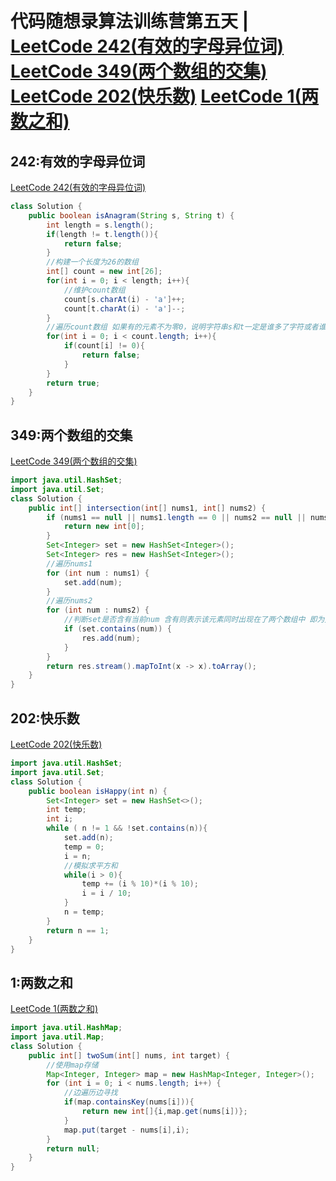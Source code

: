 # 代码随想录算法训练营第五天 | [LeetCode 242(有效的字母异位词)](https://leetcode.cn/problems/valid-anagram/description/) [LeetCode 349(两个数组的交集)](https://leetcode.cn/problems/intersection-of-two-arrays/) [LeetCode 202(快乐数)](https://leetcode.cn/problems/happy-number/) [LeetCode 1(两数之和)](https://leetcode.cn/problems/two-sum/)
## 242:有效的字母异位词
[LeetCode 242(有效的字母异位词)](https://leetcode.cn/problems/valid-anagram/description/)
```java
class Solution {
    public boolean isAnagram(String s, String t) {
        int length = s.length();
        if(length != t.length()){
            return false;
        }
        //构建一个长度为26的数组
        int[] count = new int[26];
        for(int i = 0; i < length; i++){
            //维护count数组
            count[s.charAt(i) - 'a']++;
            count[t.charAt(i) - 'a']--;
        }
        //遍历count数组 如果有的元素不为零0，说明字符串s和t一定是谁多了字符或者谁少了字符，return false
        for(int i = 0; i < count.length; i++){
            if(count[i] != 0){
                return false;
            }
        }
        return true;
    }
}
```

## 349:两个数组的交集
[LeetCode 349(两个数组的交集)](https://leetcode.cn/problems/intersection-of-two-arrays/)
```java
import java.util.HashSet;
import java.util.Set;
class Solution {
    public int[] intersection(int[] nums1, int[] nums2) {
        if (nums1 == null || nums1.length == 0 || nums2 == null || nums2.length == 0) {
            return new int[0];
        }
        Set<Integer> set = new HashSet<Integer>();
        Set<Integer> res = new HashSet<Integer>();
        //遍历nums1
        for (int num : nums1) {
            set.add(num);
        }
        //遍历nums2
        for (int num : nums2) {
            //判断set是否含有当前num 含有则表示该元素同时出现在了两个数组中 即为交集
            if (set.contains(num)) {
                res.add(num);
            }
        }
        return res.stream().mapToInt(x -> x).toArray();
    }
}
```
## 202:快乐数
[LeetCode 202(快乐数)](https://leetcode.cn/problems/happy-number/)
```java
import java.util.HashSet;
import java.util.Set;
class Solution {
    public boolean isHappy(int n) {
        Set<Integer> set = new HashSet<>();
        int temp;
        int i;
        while ( n != 1 && !set.contains(n)){
            set.add(n);
            temp = 0;
            i = n;
            //模拟求平方和
            while(i > 0){
                temp += (i % 10)*(i % 10);
                i = i / 10;
            } 
            n = temp;
        }
        return n == 1;
    }
}
```

## 1:两数之和
[LeetCode 1(两数之和)](https://leetcode.cn/problems/two-sum/)
```java
import java.util.HashMap;
import java.util.Map;
class Solution {
    public int[] twoSum(int[] nums, int target) {
        //使用map存储 
        Map<Integer, Integer> map = new HashMap<Integer, Integer>();
        for (int i = 0; i < nums.length; i++) {
            //边遍历边寻找
            if(map.containsKey(nums[i])){
                return new int[]{i,map.get(nums[i])};
            }
            map.put(target - nums[i],i);
        }
        return null;
    }
}
```